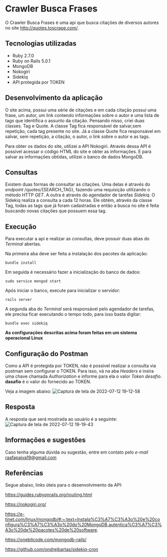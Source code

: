 # Crawler Busca Frases

O Crawler Busca Frases é uma api que busca citações de diversos autores no site http://quotes.toscrape.com/. 

## Tecnologias utilizadas
* Ruby 2.7.0
* Ruby on Rails 5.0.1
* MongoDB
* Nokogiri
* Sidekiq
* API protegida por TOKEN

## Desenvolvimento da aplicação
O site acima, possui uma série de citações e em cada citação possui uma frase, um autor, um link contendo informações sobre o autor e uma lista de tags que identifica o assunto da citação. Pensando nisso, criei duas classes. Tag e Quote. A classe Tag fica responsável de salvar,sem repetição, cada tag presente no site. Já a classe Quote fica responsável em salvar, sem repetição, a citação, o autor, o link sobre o autor e as tags.

Para obter os dados do site, utilizei a API Nokogiri. Através dessa API é possível acessar o código HTML do site e obter as informações. E para salvar as informações obtidas, utilizei o banco de dados MongoDB.

## Consultas
Existem duas formas de consultar as citações. Uma delas é através do *endpoint* /quotes/{SEARCH_TAG}, fazendo uma requisição utilizando o método HTTP *GET*.
A outra é através do agendador de tarefas *Sidekiq*. O Sidekiq realiza a consulta a cada 12 horas. Ele obtém, através da classe Tag, todas as tags que já foram cadastradas e então a busca no site é feita buscando novas citações que possuem essa tag.

## Execução
Para executar a api e realizar as consultas, deve possuir duas abas do *Terminal* abertas.

Na primeira aba deve ser feita a instalação dos pacotes da aplicação:

```bundle install```

Em seguida é necessário fazer a inicialização do banco de dados:

```sudo service mongod start```

Após iniciar o banco, execute para inicializar o servidor:

```rails server```

A segunda aba do *Terminal* será responsável pelo agendador de tarefas, ele precisa ficar executando o tempo todo, para isso basta digitar:

```bundle exec sidekiq```


**As configurações descritas acima foram feitas em um sistema operacional Linux**

## Configuração do Postman

Como a API é protegida por TOKEN, não é possível realizar a consulta via postman sem configurar o TOKEN. Para isso, vá na aba *Headers* e insira uma chave chamada *Authorization* e informe para ela o valor *Token desafio*. **dasafio** é o valor do fornecido ao TOKEN.

Veja a imagem abaixo:
![Captura de tela de 2022-07-12 19-12-58](https://user-images.githubusercontent.com/18707131/178604916-a31ac8ca-24af-47b3-8a95-e4c10ab08cf2.png)

## Resposta
A resposta que será mostrada ao usuário é a seguinte:
![Captura de tela de 2022-07-12 19-19-43](https://user-images.githubusercontent.com/18707131/178605525-4204af61-2a8d-418c-888c-2c967d127a7f.png)


## Informações e sugestões
Caso tenha alguma dúvida ou sugestão, entre em contato pelo *e-mail* raafapaiva19@gmail.com

## Referências
Segue abaixo, links úteis para o desenvolvimento da API:

https://guides.rubyonrails.org/routing.html

https://nokogiri.org/

https://e-tinet.com/linux/mongodb/#:~:text=Instala%C3%A7%C3%A3o%20e%20configura%C3%A7%C3%A3o%20do%20MongoDB,autentica%C3%A7%C3%A3o%20de%20pacotes%20de%20software.

https://onebitcode.com/mongodb-rails/

https://github.com/ondrejbartas/sidekiq-cron









